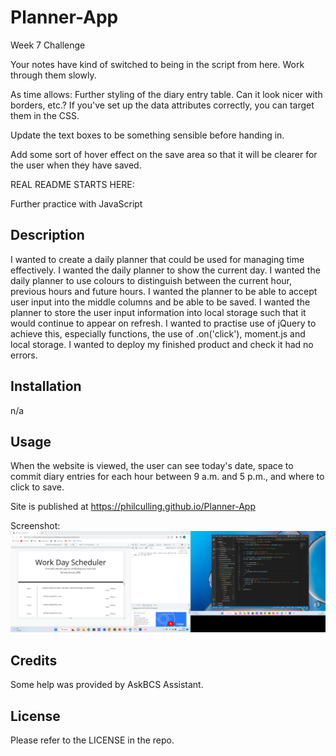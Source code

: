 # Planner-App
Week 7 Challenge

Your notes have kind of switched to being in the script from here.
Work through them slowly.

As time allows:
Further styling of the diary entry table. Can it look nicer with borders, etc.?
If you've set up the data attributes correctly, you can target them in the CSS.

Update the text boxes to be something sensible before handing in.

Add some sort of hover effect on the save area so that it will be clearer for the user when they have saved.

REAL README STARTS HERE:

Further practice with JavaScript
## Description
I wanted to create a daily planner that could be used for managing time effectively.
I wanted the daily planner to show the current day.
I wanted the daily planner to use colours to distinguish between the current hour, previous hours and future hours.
I wanted the planner to be able to accept user input into the middle columns and be able to be saved.
I wanted the planner to store the user input information into local storage such that it would continue to appear on refresh.
I wanted to practise use of jQuery to achieve this, especially functions, the use of .on('click'), moment.js and local storage.
I wanted to deploy my finished product and check it had no errors.

## Installation
n/a

## Usage
When the website is viewed, the user can see today's date, space to commit diary entries for each hour between 9 a.m. and 5 p.m., and where to click to save.

Site is published at https://philculling.github.io/Planner-App

Screenshot:
![Screenshot](./starter/assets/screenshot.png "Screenshot of Planner-App in progress")

## Credits
Some help was provided by AskBCS Assistant.

## License
Please refer to the LICENSE in the repo.